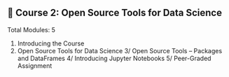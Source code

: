 ## 📘 Course 2: Open Source Tools for Data Science
Total Modules: 5

1. Introducing the Course
2. Open Source Tools for Data Science
3/ Open Source Tools – Packages and DataFrames
4/ Introducing Jupyter Notebooks
5/ Peer-Graded Assignment
